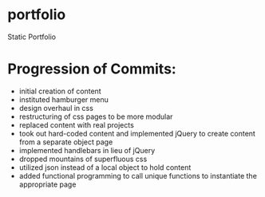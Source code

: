 # portfolio

Static Portfolio

# Progression of Commits:

- initial creation of content
- instituted hamburger menu
- design overhaul in css
- restructuring of css pages to be more modular
- replaced content with real projects
- took out hard-coded content and implemented jQuery to create content from a separate object page
- implemented handlebars in lieu of jQuery
- dropped mountains of superfluous css
- utilized json instead of a local object to hold content
- added functional programming to call unique functions to instantiate the appropriate page
